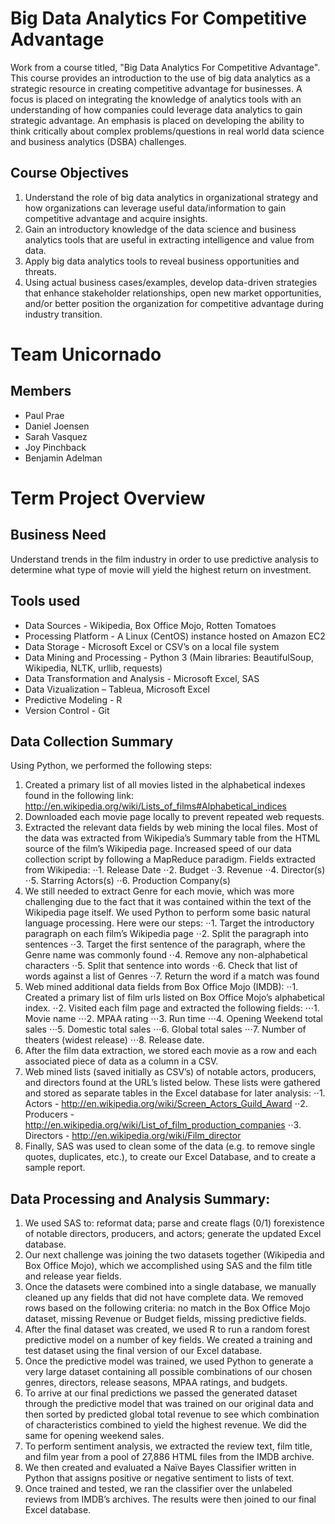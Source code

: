 # Big Data Analytics For Competitive Advantage
Work from a course titled, "Big Data Analytics For Competitive Advantage". This course provides an introduction to the use of big data analytics as a strategic resource in creating competitive advantage for businesses. A focus is placed on integrating the knowledge of analytics tools with an understanding of how companies could leverage data analytics to gain strategic advantage. An emphasis is placed on developing the ability to think critically about complex problems/questions in real world data science and business analytics (DSBA) challenges.

## Course Objectives
1. Understand the role of big data analytics in organizational strategy and how organizations can
leverage useful data/information to gain competitive advantage and acquire insights.
2. Gain an introductory knowledge of the data science and business analytics tools that are useful in
extracting intelligence and value from data.
3. Apply big data analytics tools to reveal business opportunities and threats.
4. Using actual business cases/examples, develop data-driven strategies that enhance stakeholder
relationships, open new market opportunities, and/or better position the organization for
competitive advantage during industry transition.

# Team Unicornado
## Members
+ Paul Prae
+ Daniel Joensen
+ Sarah Vasquez
+ Joy Pinchback
+ Benjamin Adelman

# Term Project Overview
## Business Need
Understand trends in the film industry in order to use predictive analysis to determine what type of movie will yield the highest return on investment.

## Tools used
+ Data Sources - Wikipedia, Box Office Mojo, Rotten Tomatoes
+ Processing Platform - A Linux (CentOS) instance hosted on Amazon EC2 
+ Data Storage - Microsoft Excel or CSV’s on a local file system
+ Data Mining and Processing - Python 3 (Main libraries: BeautifulSoup, Wikipedia, NLTK, urllib, requests)
+ Data Transformation and Analysis - Microsoft Excel, SAS
+ Data Vizualization – Tableua, Microsoft Excel
+ Predictive Modeling - R
+ Version Control - Git

## Data Collection Summary
Using Python, we performed the following steps:
1. Created a primary list of all movies listed in the alphabetical indexes found in the following link: http://en.wikipedia.org/wiki/Lists_of_films#Alphabetical_indices
2. Downloaded each movie page locally to prevent repeated web requests.
3. Extracted the relevant data fields by web mining the local files. Most of the data was extracted from Wikipedia’s Summary table from the HTML source of the film’s Wikipedia page. Increased speed of our data collection script by following a MapReduce paradigm. Fields extracted from Wikipedia:
⋅⋅1. Release Date
⋅⋅2. Budget
⋅⋅3. Revenue
⋅⋅4. Director(s)
⋅⋅5. Starring Actors(s)
⋅⋅6. Production Company(s)
4. We still needed to extract Genre for each movie, which was more challenging due to the fact that it was contained within the text of the Wikipedia page itself.  We used Python to perform some basic natural language processing. Here were our steps:
⋅⋅1. Target the introductory paragraph on each film’s Wikipedia page
⋅⋅2. Split the paragraph into sentences
⋅⋅3. Target the first sentence of the paragraph, where the Genre name was commonly found
⋅⋅4. Remove any non-alphabetical characters
⋅⋅5. Split that sentence into words
⋅⋅6. Check that list of words against a list of Genres
⋅⋅7. Return the word if a match was found
5. Web mined additional data fields from Box Office Mojo (IMDB): 
⋅⋅1. Created a primary list of film urls listed on Box Office Mojo’s alphabetical index.
⋅⋅2. Visited each film page and extracted the following fields:
⋅⋅⋅1. Movie name
⋅⋅⋅2. MPAA rating
⋅⋅⋅3. Run time
⋅⋅⋅4. Opening Weekend total sales
⋅⋅⋅5. Domestic total sales
⋅⋅⋅6. Global total sales
⋅⋅⋅7. Number of theaters (widest release)
⋅⋅⋅8. Release date.
6. After the film data extraction, we stored each movie as a row and each associated piece of data as a column in a CSV.
7. Web mined lists (saved initially as CSV’s) of notable actors, producers, and directors found at the URL’s listed below. These lists were gathered and stored as separate tables in the Excel database for later analysis:
⋅⋅1. Actors - http://en.wikipedia.org/wiki/Screen_Actors_Guild_Award
⋅⋅2. Producers - http://en.wikipedia.org/wiki/List_of_film_production_companies
⋅⋅3. Directors - http://en.wikipedia.org/wiki/Film_director
8. Finally, SAS was used to clean some of the data (e.g. to remove single quotes, duplicates, etc.), to create our Excel Database, and to create a sample report.

## Data Processing and Analysis Summary:
1. We used SAS to: reformat data; parse and create flags (0/1) forexistence of notable directors, producers, and actors; generate the updated Excel database.
2. Our next challenge was joining the two datasets together (Wikipedia and Box Office Mojo), which we accomplished using SAS and the film title and release year fields.
3. Once the datasets were combined into a single database, we manually cleaned up any fields that did not have complete data.  We removed rows based on the following criteria: no match in the Box Office Mojo dataset, missing Revenue or Budget fields, missing predictive fields.
4. After the final dataset was created, we used R to run a random forest predictive model on a number of key fields. We created a training and test dataset using the final version of our Excel database.
5. Once the predictive model was trained, we used Python to generate a very large dataset containing all possible combinations of our chosen genres, directors, release seasons, MPAA ratings, and budgets.
6. To arrive at our final predictions we passed the generated dataset through the predictive model that was trained on our original data and then sorted by predicted global total revenue to see which combination of characteristics combined to yield the highest revenue. We did the same for opening weekend sales.
7. To perform sentiment analysis, we extracted the review text, film title, and film year from a pool of 27,886 HTML files from the IMDB archive.
8. We then created and evaluated a Naïve Bayes Classifier written in Python that assigns positive or negative sentiment to lists of text.
9. Once trained and tested, we ran the classifier over the unlabeled reviews from IMDB’s archives. The results were then joined to our final Excel database.
